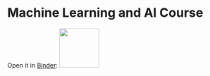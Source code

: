 
# Machine Learning and AI Course

Open it in [Binder](https://mybinder.org/v2/gh/tatsath/MLCourse/main):
<a href="https://mybinder.org/v2/gh/tatsath/MLCourse/main"><img src="https://matthiasbussonnier.com/posts/img/binder_logo_128x128.png" width="90" /></a>

    
    

